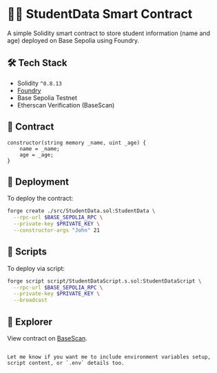 # 🧑‍🎓 StudentData Smart Contract

A simple Solidity smart contract to store student information (name and age) deployed on Base Sepolia using Foundry.

## 🛠 Tech Stack

- Solidity `^0.8.13`
- [Foundry](https://book.getfoundry.sh/)
- Base Sepolia Testnet
- Etherscan Verification (BaseScan)

## 📄 Contract

```solidity
constructor(string memory _name, uint _age) {
    name = _name;
    age = _age;
}
````

## 🚀 Deployment

To deploy the contract:

```bash
forge create ./src/StudentData.sol:StudentData \
  --rpc-url $BASE_SEPOLIA_RPC \
  --private-key $PRIVATE_KEY \
  --constructor-args "John" 21
```

## 📜 Scripts

To deploy via script:

```bash
forge script script/StudentDataScript.s.sol:StudentDataScript \
  --rpc-url $BASE_SEPOLIA_RPC \
  --private-key $PRIVATE_KEY \
  --broadcast
```


## 🔗 Explorer

View contract on [BaseScan](https://sepolia.basescan.org/).


```

Let me know if you want me to include environment variables setup, script content, or `.env` details too.
```
